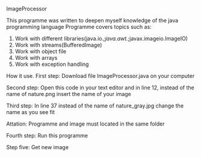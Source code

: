 ImageProcessor

This programme was written to deepen myself knowledge of the java programming language
Programme covers topics such as:
1) Work with different libraries(java.io.*;java.awt.*;javax.imageio.ImageIO)
2) Work with streams(BufferedImage)
3) Work with object file
4) Work with arrays
5) Work with exception handling

How it use.
First step: Download file ImageProcessor.java on your computer

Second step: Open this code in your text editor and in line 12, instead of the name of nature.png insert the name of your image

Third step: In line 37 instead of the name of nature_gray.jpg change the name as you see fit

Attation: Programme and image must located in the same folder

Fourth step: Run this programme

Step five: Get new image
